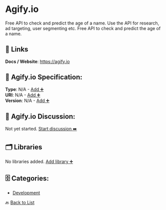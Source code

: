 # Agify.io

Free API to check and predict the age of a name. Use the API for research, ad targeting, user segmenting etc. Free API to check and predict the age of a name.

##  🔗 Links
**Docs / Website**: https://agify.io

## 🧬 Agify.io Specification:
**Type**: N/A - [Add ➕](https://github.com/apis-list/apis-list/edit/main/apis.yaml#L545)  
**URI**: N/A - [Add ➕](https://github.com/apis-list/apis-list/edit/main/apis.yaml#L545)  
**Version**: N/A - [Add ➕](https://github.com/apis-list/apis-list/edit/main/apis.yaml#L545)

## 💬 Agify.io Discussion:
Not yet started. [Start discussion ➡️](https://github.com/apis-list/apis-list/discussions/new)

## 🗂️ Libraries

No libraries added. [Add library ➕](https://github.com/apis-list/apis-list/edit/main/apis.yaml#L545)    


## 🗄️ Categories:
- [Development](https://github.com/apis-list/apis-list#development-)

🔙  [Back to List](https://github.com/apis-list/apis-list)
